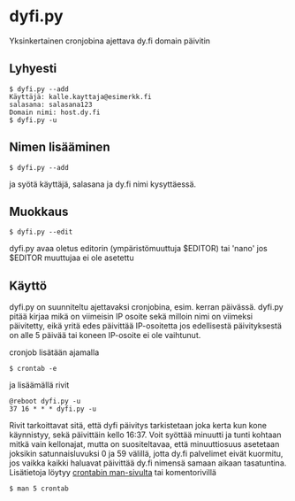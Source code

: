 # dyfi.py

Yksinkertainen cronjobina ajettava dy.fi domain päivitin

## Lyhyesti

    $ dyfi.py --add
    Käyttäjä: kalle.kayttaja@esimerkk.fi
    salasana: salasana123
    Domain nimi: host.dy.fi
    $ dyfi.py -u

## Nimen lisääminen

    $ dyfi.py --add

ja syötä käyttäjä, salasana ja dy.fi nimi kysyttäessä.

## Muokkaus

    $ dyfi.py --edit

dyfi.py avaa oletus editorin (ympäristömuuttuja $EDITOR) tai 'nano' jos $EDITOR
muuttujaa ei ole asetettu

## Käyttö

dyfi.py on suunniteltu ajettavaksi cronjobina, esim. kerran päivässä. dyfi.py
pitää kirjaa mikä on viimeisin IP osoite sekä milloin nimi on viimeksi 
päivitetty, eikä yritä edes päivittää IP-osoitetta jos edellisestä 
päivityksestä on alle 5 päivää tai koneen IP-osoite ei ole vaihtunut.

cronjob lisätään ajamalla

    $ crontab -e

ja lisäämällä rivit

    @reboot dyfi.py -u
    37 16 * * * dyfi.py -u

Rivit tarkoittavat sitä, että dyfi päivitys tarkistetaan joka kerta kun kone
käynnistyy, sekä päivittäin kello 16:37. Voit syöttää minuutti ja tunti kohtaan
mitkä vain kellonajat, mutta on suositeltavaa, että minuuttiosuus asetetaan 
joksikin satunnaisluvuksi 0 ja 59 välillä, jotta dy.fi palvelimet eivät 
kuormitu, jos vaikka kaikki haluavat päivittää dy.fi nimensä samaan aikaan
tasatuntina. Lisätietoja löytyy [crontabin
man-sivulta](http://manpages.debian.net/cgi-bin/man.cgi?query=crontab&sektion=5)
tai komentorivillä

    $ man 5 crontab
